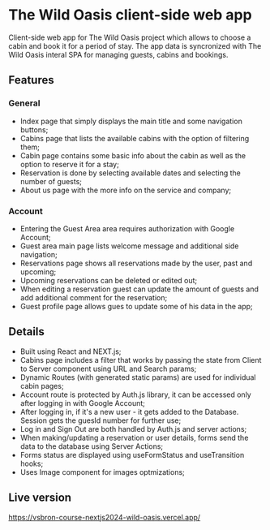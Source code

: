 # The Wild Oasis client-side web app

Client-side web app for The Wild Oasis project which allows to choose a cabin and book it for a period of stay.
The app data is syncronized with The Wild Oasis interal SPA for managing guests, cabins and bookings.

## Features

### General

- Index page that simply displays the main title and some navigation buttons;
- Cabins page that lists the available cabins with the option of filtering them;
- Cabin page contains some basic info about the cabin as well as the option to reserve it for a stay;
- Reservation is done by selecting available dates and selecting the number of guests;
- About us page with the more info on the service and company;

### Account

- Entering the Guest Area area requires authorization with Google Account;
- Guest area main page lists welcome message and additional side navigation;
- Reservations page shows all reservations made by the user, past and upcoming;
- Upcoming reservations can be deleted or edited out;
- When editing a reservation guest can update the amount of guests and add additional comment for the reservation;
- Guest profile page allows gues to update some of his data in the app;

## Details

- Built using React and NEXT.js;
- Cabins page includes a filter that works by passing the state from Client to Server component using URL and Search params;
- Dynamic Routes (with generated static params) are used for individual cabin pages;
- Account route is protected by Auth.js library, it can be accessed only after logging in with Google Account;
- After logging in, if it's a new user - it gets added to the Database. Session gets the guesId number for further use;
- Log in and Sign Out are both handled by Auth.js and server actions;
- When making/updating a reservation or user details, forms send the data to the database using Server Actions;
- Forms status are displayed using useFormStatus and useTransition hooks;
- Uses Image component for images optmizations;

## Live version

https://vsbron-course-nextjs2024-wild-oasis.vercel.app/

